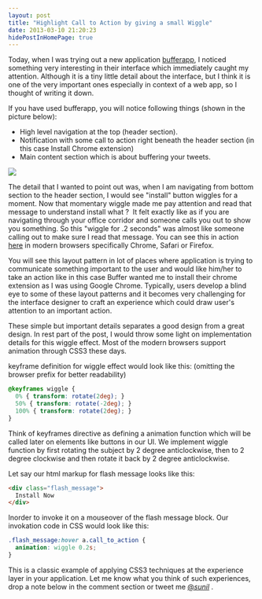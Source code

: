 ```yaml
---
layout: post
title: "Highlight Call to Action by giving a small Wiggle"
date: 2013-03-10 21:20:23
hidePostInHomePage: true
---
```


Today, when I was trying out a new application [bufferapp][1], I noticed something very interesting in their interface which immediately caught my attention. Although it is a tiny little detail about the interface, but I think it is one of the very important ones especially in context of a web app, so I thought of writing it down.

If you have used bufferapp, you will notice following things (shown in the picture below):

* High level navigation at the top (header section).
* Notification with some call to action right beneath the header section (in this case Install Chrome extension)
* Main content section which is about buffering your tweets. 

![][2]

The detail that I wanted to point out was, when I am navigating from bottom section to the header section, I would see "install" button wiggles for a moment. Now that momentary wiggle made me pay attention and read that message to understand install what ?  It felt exactly like as if you are navigating through your office corridor and someone calls you out to show you something. So this "wiggle for .2 seconds" was almost like someone calling out to make sure I read that message. You can see this in action [here][3] in modern browsers specifically Chrome, Safari or Firefox.

You will see this layout pattern in lot of places where application is trying to communicate something important to the user and would like him/her to take an action like in this case Buffer wanted me to install their chrome extension as I was using Google Chrome. Typically, users develop a blind eye to some of these layout patterns and it becomes very challenging for the interface designer to craft an experience which could draw user's attention to an important action.

These simple but important details separates a good design from a great design. In rest part of the post, I would throw some light on implementation details for this wiggle effect. Most of the modern browsers support animation through CSS3 these days.

keyframe definition for wiggle effect would look like this: (omitting the browser prefix for better readability)

```css
@keyframes wiggle {
  0% { transform: rotate(2deg); }
  50% { transform: rotate(-2deg); }
  100% { transform: rotate(2deg); }
}
```

Think of keyframes directive as defining a animation function which will be called later on elements like buttons in our UI. We implement wiggle function by first rotating the subject by 2 degree anticlockwise, then to 2 degree clockwise and then rotate it back by 2 degree anticlockwise.

Let say our html markup for flash message looks like this:

```html
<div class="flash_message">
  Install Now
</div>
```

Inorder to invoke it on a mouseover of the flash message block. Our invokation code in CSS would look like this:

```css
.flash_message:hover a.call_to_action {
  animation: wiggle 0.2s;
}
```

This is a classic example of applying CSS3 techniques at the experience layer in your application. Let me know what you think of such experiences, drop a note below in the comment section or tweet me [@_sunil_][4] .

[1]: http://bufferapp.com/
[2]: https://phaven-prod.s3.amazonaws.com/files/image_part/asset/29299/SJdP9iq-WbjZoN04vhLbZQDvDsU/medium_Wiggle_Example.jpg
[3]: http://droot.github.com/wiggle/
[4]: http://twitter.com/_sunil_
